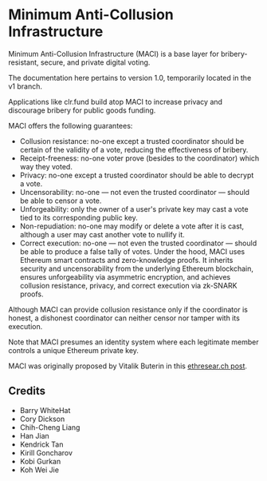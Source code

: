 # Minimum Anti-Collusion Infrastructure

Minimum Anti-Collusion Infrastructure (MACI) is a base layer for bribery-resistant, secure, and private digital voting.

The documentation here pertains to version 1.0, temporarily located in the v1 branch.

Applications like clr.fund build atop MACI to increase privacy and discourage bribery for public goods funding.

MACI offers the following guarantees:

- Collusion resistance: no-one except a trusted coordinator should be certain of the validity of a vote, reducing the effectiveness of bribery.
- Receipt-freeness: no-one voter prove (besides to the coordinator) which way they voted.
- Privacy: no-one except a trusted coordinator should be able to decrypt a vote.
- Uncensorability: no-one — not even the trusted coordinator — should be able to censor a vote.
- Unforgeability: only the owner of a user's private key may cast a vote tied to its corresponding public key.
- Non-repudiation: no-one may modify or delete a vote after it is cast, although a user may cast another vote to nullify it.
- Correct execution: no-one — not even the trusted coordinator — should be able to produce a false tally of votes.
Under the hood, MACI uses Ethereum smart contracts and zero-knowledge proofs. It inherits security and uncensorability from the underlying Ethereum blockchain, ensures unforgeability via asymmetric encryption, and achieves collusion resistance, privacy, and correct execution via zk-SNARK proofs.

Although MACI can provide collusion resistance only if the coordinator is honest, a dishonest coordinator can neither censor nor tamper with its execution.

Note that MACI presumes an identity system where each legitimate member controls a unique Ethereum private key.

MACI was originally proposed by Vitalik Buterin in this [ethresear.ch post](https://ethresear.ch/t/minimal-anti-collusion-infrastructure/5413).

## Credits
- Barry WhiteHat
- Cory Dickson
- Chih-Cheng Liang
- Han Jian
- Kendrick Tan
- Kirill Goncharov
- Kobi Gurkan
- Koh Wei Jie